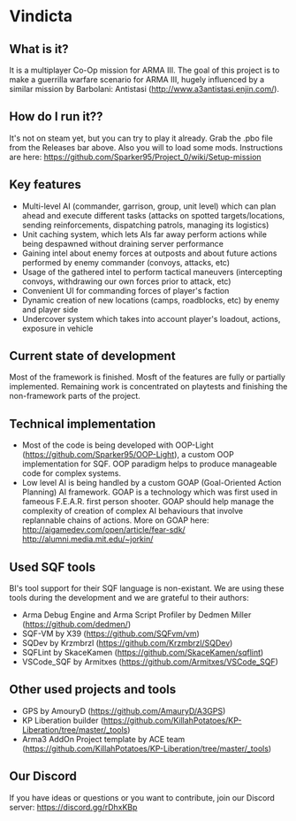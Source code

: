 # Vindicta

## What is it?
It is a multiplayer Co-Op mission for ARMA III. The goal of this project is to make a guerrilla warfare scenario for ARMA III, hugely influenced by a similar mission by Barbolani: Antistasi (http://www.a3antistasi.enjin.com/).

## How do I run it??
It's not on steam yet, but you can try to play it already. Grab the .pbo file from the Releases bar above. Also you will to load some mods. Instructions are here: https://github.com/Sparker95/Project_0/wiki/Setup-mission

## Key features
* Multi-level AI (commander, garrison, group, unit level) which can plan ahead and execute different tasks (attacks on spotted targets/locations, sending reinforcements, dispatching patrols, managing its logistics)
* Unit caching system, which lets AIs far away perform actions while being despawned without draining server performance
* Gaining intel about enemy forces at outposts and about future actions performed by enemy commander (convoys, attacks, etc)
* Usage of the gathered intel to perform tactical maneuvers (intercepting convoys, withdrawing our own forces prior to attack, etc)
* Convenient UI for commanding forces of player's faction
* Dynamic creation of new locations (camps, roadblocks, etc) by enemy and player side
* Undercover system which takes into account player's loadout, actions, exposure in vehicle 

## Current state of development
Most of the framework is finished. Mosft of the features are fully or partially implemented. Remaining work is concentrated on playtests and finishing the non-framework parts of the project.

## Technical implementation
* Most of the code is being developed with OOP-Light (https://github.com/Sparker95/OOP-Light), a custom OOP implementation for SQF.
OOP paradigm helps to produce manageable code for complex systems.
* Low level AI is being handled by a custom GOAP (Goal-Oriented Action Planning) AI framework. GOAP is a technology which was first used in fameous F.E.A.R. first person shooter. GOAP should help manage the complexity of creation of complex AI behaviours that involve replannable chains of actions. More on GOAP here: http://aigamedev.com/open/article/fear-sdk/ http://alumni.media.mit.edu/~jorkin/

## Used SQF tools
BI's tool support for their SQF language is non-existant. We are using these tools during the development and we are grateful to their authors:
* Arma Debug Engine and Arma Script Profiler by Dedmen Miller (https://github.com/dedmen/)
* SQF-VM by X39 (https://github.com/SQFvm/vm)
* SQDev by Krzmbrzl (https://github.com/Krzmbrzl/SQDev)
* SQFLint by SkaceKamen (https://github.com/SkaceKamen/sqflint)
* VSCode_SQF by Armitxes (https://github.com/Armitxes/VSCode_SQF)

## Other used projects and tools
* GPS by AmouryD (https://github.com/AmauryD/A3GPS)
* KP Liberation builder (https://github.com/KillahPotatoes/KP-Liberation/tree/master/_tools)
* Arma3 AddOn Project template by ACE team (https://github.com/KillahPotatoes/KP-Liberation/tree/master/_tools)

## Our Discord
If you have ideas or questions or you want to contribute, join our Discord server:
https://discord.gg/rDhxKBp
